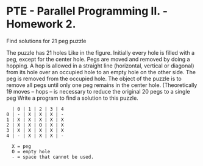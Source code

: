 # PTE - Parallel Programming II. - Homework 2.
Find solutions for 21 peg puzzle

The puzzle has 21 holes Like in the figure. Initially every hole is filled with a peg, except for the
center hole. Pegs are moved and removed by doing a hopping. A hop is allowed in a straight line
(horizontal, vertical or diagonal) from its hole over an occupied hole to an empty hole on the other
side. The peg is removed from the occupied hole. The object of the puzzle is to remove all pegs
until only one peg remains in the center hole. (Theoretically 19 moves – hops – is necessary to
reduce the original 20 pegs to a single peg
Write a program to find a solution to this puzzle.

```
  | 0 | 1 | 2 | 3 | 4
0 | - | X | X | X | - 
1 | X | X | X | X | X 
2 | X | X | O | X | X
3 | X | X | X | X | X
4 | - | X | X | X | -

  X = peg
  O = empty hole
  - = space that cannot be used.
```